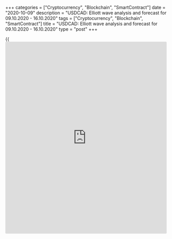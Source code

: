 +++
categories = ["Cryptocurrency", "Blockchain", "SmartContract"]
date = "2020-10-09"
description = "USDCAD: Elliott wave analysis and forecast for 09.10.2020 - 16.10.2020"
tags = ["Cryptocurrency", "Blockchain", "SmartContract"]
title = "USDCAD: Elliott wave analysis and forecast for 09.10.2020 - 16.10.2020"
type = "post"
+++

{{<iframe id="large-banner" src="https://www.bounty.group/#slide=22.0" width="100%" height="600" scrolling="no" style="border: 0px solid rgb(216, 221, 230); border-radius: 3px;">}}

2020-10-09

2020-10-09

USDCAD: Elliott wave analysis and forecast for 09.10.2020 –
16.10.2020Alex Geuta

 **Main scenario:** consider long positions from corrections above the
level of 1.3128 with a target of 1.3419 – 1.3500.

 **Alternative scenario:** breakout and consolidation below the level of
1.3128 will allow the pair to continue declining to the levels of 1.2990
– 1.2870.

 **Analysis:** Wave (С) of 4 of larger degree continues developing on
the [daily](https://www.fintecher.org/2020/03/03/forex-trading-daily-strategy/) time frame, with the first wave 1 of (C) formed inside. An
ascending correction is developing as wave 2 of (С) on the H4 time
frame, with wave a of 2 forming inside. On the H1 time frame, the third
wave of smaller degree (iii) of a appears to have formed, and a local
correction is nearing completion in the form of wave (iv) of a,
presumably. If the presumption is correct, the pair will continue to
rise to the levels of 1.3419 – 1.3500. The level of 1.3128 is critical
in this scenario, as the breakout will enable the pair to continue
declining to the levels of 1.2990 – 1.2870.

* * *

* * *

* * *

P.S. Did you like my article? Share it in social networks: it will be
the best “thank you" :)

Ask me questions and comment below. I’ll be glad to answer your
questions and give necessary explanations.

 **Useful links:**

  * I recommend trying to trade with a reliable broker [here][1]. The system allows you to trade by yourself or copy successful traders from all across the globe.
  * Use my promo-code BLOG for getting deposit bonus 50% on LiteForex platform. Just enter this code in the appropriate field while [depositing][2] your trading account.
  * Telegram chat for traders: <t.me/liteforexengchat>. We are sharing the signals and trading experience
  * Telegram channel with high-quality analytics, Forex reviews, training articles, and other useful things for traders <t.me/liteforex>

## Price chart of USDCAD in real time mode

The content of this article reflects the author’s opinion and does not
necessarily reflect the official position of LiteForex. The material
published on this page is provided for informational purposes only and
should not be considered as the provision of investment advice for the
purposes of Directive 2004/39/EC.

Rate this article:

{{value}}

( {{count}} {{title}} )

   1. my.liteforex.com/?category=analysts-opinions&slug=usdcad-elliott-wave-analysis-and-forecast-for-09102020-16102020&openPopup=%2Fregistration%2Fpopup&utm_source=blog&utm_medium=article&utm_campaign=bonus
   2. my.liteforex.com/deposit/?category=analysts-opinions&slug=usdcad-elliott-wave-analysis-and-forecast-for-09102020-16102020&promo_code=BLOG&utm_source=blog&utm_medium=article&utm_campaign=bonus